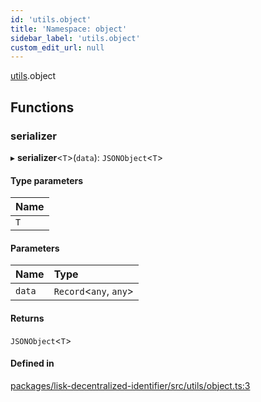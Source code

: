 ```yaml
---
id: 'utils.object'
title: 'Namespace: object'
sidebar_label: 'utils.object'
custom_edit_url: null
---
```


[utils](utils.md).object

## Functions

### serializer

▸ **serializer**<`T`\>(`data`): `JSONObject`<`T`\>

#### Type parameters

| Name |
| :--- |
| `T`  |

#### Parameters

| Name   | Type                    |
| :----- | :---------------------- |
| `data` | `Record`<`any`, `any`\> |

#### Returns

`JSONObject`<`T`\>

#### Defined in

[packages/lisk-decentralized-identifier/src/utils/object.ts:3](https://github.com/aldhosutra/lisk-did/blob/6db44d1/packages/lisk-decentralized-identifier/src/utils/object.ts#L3)
